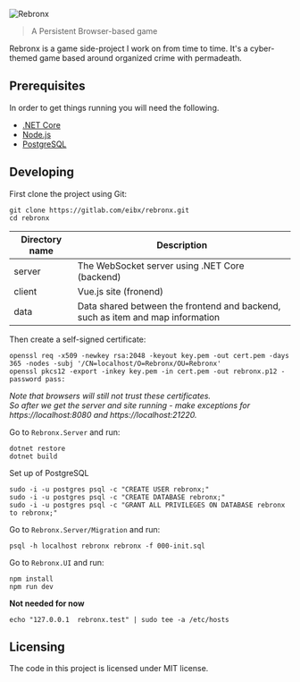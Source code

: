 ![Rebronx](https://rebronx.com/rebronx.png)
> A Persistent Browser-based game

Rebronx is a game side-project I work on from time to time.
It's a cyber-themed game based around organized crime with permadeath.

## Prerequisites

In order to get things running you will need the following.

- [.NET Core](https://www.microsoft.com/net/download/)
- [Node.js](https://nodejs.org/en/)
- [PostgreSQL](https://www.postgresql.org/download/)

## Developing

First clone the project using Git:

```shell
git clone https://gitlab.com/eibx/rebronx.git
cd rebronx
```

Directory name | Description
-------------- | --------------
server | The WebSocket server using .NET Core (backend)
client | Vue.js site (fronend)
data | Data shared between the frontend and backend, such as item and map information


Then create a self-signed certificate:

```shell
openssl req -x509 -newkey rsa:2048 -keyout key.pem -out cert.pem -days 365 -nodes -subj '/CN=localhost/O=Rebronx/OU=Rebronx'
openssl pkcs12 -export -inkey key.pem -in cert.pem -out rebronx.p12 -password pass:
```

*Note that browsers will still not trust these certificates.*  
*So after we get the server and site running - make exceptions for https://localhost:8080 and https://localhost:21220.*

Go to `Rebronx.Server` and run:

```shell
dotnet restore
dotnet build
```

Set up of PostgreSQL

```shell
sudo -i -u postgres psql -c "CREATE USER rebronx;"
sudo -i -u postgres psql -c "CREATE DATABASE rebronx;"
sudo -i -u postgres psql -c "GRANT ALL PRIVILEGES ON DATABASE rebronx to rebronx;"
```

Go to `Rebronx.Server/Migration` and run:

```shell
psql -h localhost rebronx rebronx -f 000-init.sql
```

Go to `Rebronx.UI` and run:

```shell
npm install
npm run dev
```

**Not needed for now**

```shell
echo "127.0.0.1  rebronx.test" | sudo tee -a /etc/hosts
```

## Licensing

The code in this project is licensed under MIT license.